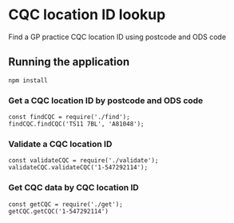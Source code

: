 # CQC location ID lookup

Find a GP practice CQC location ID using postcode and ODS code

## Running the application

```
npm install
```

### Get a CQC location ID by postcode and ODS code

```
const findCQC = require('./find');
findCQC.findCQC('TS11 7BL', 'A81048');
```

### Validate a CQC location ID

```
const validateCQC = require('./validate');
validateCQC.validateCQC('1-547292114');
```

### Get CQC data by CQC location ID

```
const getCQC = require('./get');
getCQC.getCQC('1-547292114')
```
